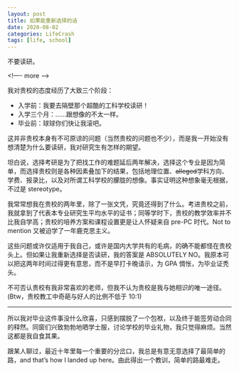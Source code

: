 ```yaml
---
layout: post
title: 如果能重新选择的话
date: 2020-08-02
categories: LifeCrash
tags: [life, school]
---
```


不要读研。

<!—- more -—>

我对贵校的态度经历了大致三个阶段：

* 入学前：我要去隔壁那个超酷的工科学校读研！
* 入学三个月：……跟想像的不太一样。
* 毕业前：球球你们快让我滚吧。

这并非贵校本身有不可原谅的问题（当然贵校的问题也不少），而是我一开始没有想清楚为什么要读研，我对研究生有怎样的期望。

坦白说，选择考研是为了把找工作的难题延后两年解决，选择这个专业是因为简单，而选择贵校则是各种因素叠加下的结果，包括地理位置、<s>alleged</s>学科方向、学费、报录比，以及对所谓工科学校的朦胧的想像。事实证明这种想象毫无根据，不过是 stereotype。

我常常想我在贵校的两年里，除了一张文凭，究竟还得到了什么。考进贵校之前，我就拿到了代表本专业研究生平均水平的证书；同等学时下，贵校的教学效率并不比我自学高；贵校的培养方案和课程设置更是让人怀疑来自 pre-PC 时代。Not to mention 又被迫学了一年鹿克思主义。

这些问题或许仅适用于我自己，或许是国内大学共有的毛病，的确不能都怪在贵校头上。但如果让我重新选择是否读研，我的答案是 ABSOLUTELY NO。我原本可以把这两年时间过得更有意思，而不是早打卡晚请示，为 GPA 惆怅，为毕业证秃头。

不可否认贵校有我非常喜欢的老师，但我不认为贵校是我与她相识的唯一途径。
(Btw，贵校教工中奇葩与好人的比例不低于 10:1)

---

所以我对毕业这件事没什么欣喜，只感到摆脱了一个包袱，以及终于能签劳动合同的释然。同窗们兴致勃勃地晒学士服，讨论学校的毕业礼物，我只觉得麻烦。当然这都是我自食其果。

跟某人聊过，最近十年里每一个重要的分岔口，我总是有意无意选择了最简单的路，and that’s how I landed up here。由此得出一个教训，简单的路最难走。
